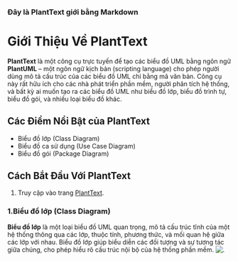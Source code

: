 ### Đây là PlantText giới bằng Markdown
# Giới Thiệu Về PlantText

**PlantText** là một công cụ trực tuyến để tạo các biểu đồ UML bằng ngôn ngữ **PlantUML** – một ngôn ngữ kịch bản (scripting language) cho phép người dùng mô tả cấu trúc của các biểu đồ UML chỉ bằng mã văn bản. Công cụ này rất hữu ích cho các nhà phát triển phần mềm, người phân tích hệ thống, và bất kỳ ai muốn tạo ra các biểu đồ UML như biểu đồ lớp, biểu đồ trình tự, biểu đồ gói, và nhiều loại biểu đồ khác.

## Các Điểm Nổi Bật của PlantText
  - Biểu đồ lớp (Class Diagram)
  - Biểu đồ ca sử dụng (Use Case Diagram)
  - Biểu đồ gói (Package Diagram)
## Cách Bắt Đầu Với PlantText
1. Truy cập vào trang [PlantText](https://planttext.com/).

### 1.Biểu đồ lớp (Class Diagram)
**Biểu đồ lớp** là một loại biểu đồ UML quan trọng, mô tả cấu trúc tĩnh của một hệ thống thông qua các lớp, thuộc tính, phương thức, và mối quan hệ giữa các lớp với nhau. Biểu đồ lớp giúp biểu diễn các đối tượng và sự tương tác giữa chúng, cho phép hiểu rõ cấu trúc nội bộ của hệ thống phần mềm.
![.](https://www.planttext.com/api/plantuml/svg/R90x3i8m38RtdC8Z3Bq1GtdSe2Tm6nEive4ILnK2JiR0aRW2ZUYGI8oV_Udtu_DwjqamokIi6Yoc17lF3YtS5G1q4jaRyEWe8ti1D5HqBjYpeEIAmv6wC7czsQgdMiDEmLH9VIJIcNkCOoaUKVwBZi9SYWUEkZBJbGQcb2jdU_kfwmsxHzFa5IfU9bMS0rLBNYyl-0800F__0m00)



